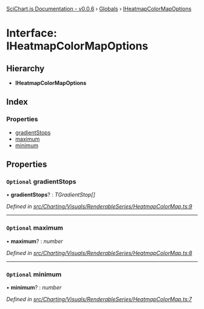 [SciChart.js Documentation - v0.0.6](../README.md) › [Globals](../globals.md) › [IHeatmapColorMapOptions](iheatmapcolormapoptions.md)

# Interface: IHeatmapColorMapOptions

## Hierarchy

* **IHeatmapColorMapOptions**

## Index

### Properties

* [gradientStops](iheatmapcolormapoptions.md#optional-gradientstops)
* [maximum](iheatmapcolormapoptions.md#optional-maximum)
* [minimum](iheatmapcolormapoptions.md#optional-minimum)

## Properties

### `Optional` gradientStops

• **gradientStops**? : *TGradientStop[]*

*Defined in [src/Charting/Visuals/RenderableSeries/HeatmapColorMap.ts:9](https://github.com/ABTSoftware/SciChart.Dev/blob/46671d21ce/Web/src/SciChart/src/Charting/Visuals/RenderableSeries/HeatmapColorMap.ts#L9)*

___

### `Optional` maximum

• **maximum**? : *number*

*Defined in [src/Charting/Visuals/RenderableSeries/HeatmapColorMap.ts:8](https://github.com/ABTSoftware/SciChart.Dev/blob/46671d21ce/Web/src/SciChart/src/Charting/Visuals/RenderableSeries/HeatmapColorMap.ts#L8)*

___

### `Optional` minimum

• **minimum**? : *number*

*Defined in [src/Charting/Visuals/RenderableSeries/HeatmapColorMap.ts:7](https://github.com/ABTSoftware/SciChart.Dev/blob/46671d21ce/Web/src/SciChart/src/Charting/Visuals/RenderableSeries/HeatmapColorMap.ts#L7)*
